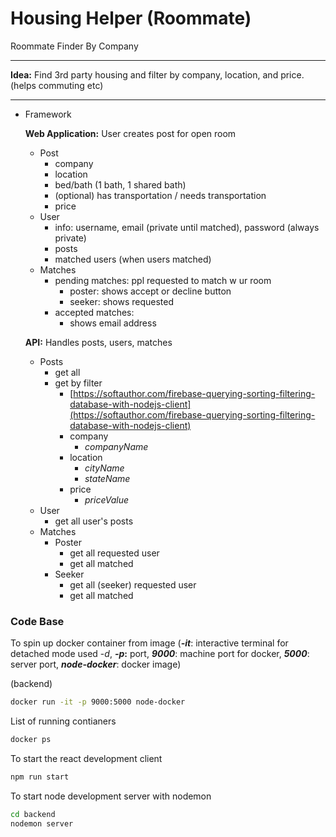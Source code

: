 # Housing Helper (Roommate)

Roommate Finder By Company

---

**Idea:** Find 3rd party housing and filter by company, location, and price.(helps commuting etc)

---

- Framework

    **Web Application:** User creates post for open room

    - Post
        - company
        - location
        - bed/bath (1 bath, 1 shared bath)
        - (optional) has transportation / needs transportation
        - price
    - User
        - info: username, email (private until matched), password (always private)
        - posts
        - matched users (when users matched)
    - Matches
        - pending matches: ppl requested to match w ur room
            - poster: shows accept or decline button
            - seeker: shows requested
        - accepted matches:
            - shows email address

    **API:** Handles posts, users, matches

    - Posts
        - get all
        - get by filter
            - [https://softauthor.com/firebase-querying-sorting-filtering-database-with-nodejs-client](https://softauthor.com/firebase-querying-sorting-filtering-database-with-nodejs-client)
            - company
                - *companyName*
            - location
                - *cityName*
                - *stateName*
            - price
                - *priceValue*
    - User
        - get all user's posts
    - Matches
        - Poster
            - get all requested user
            - get all matched
        - Seeker
            - get all (seeker) requested user
            - get all matched

### Code Base

To spin up docker container from image (***-it***: interactive terminal for detached mode used -*d*, ***-p*:** port, ***9000***: machine port for docker, ***5000***: server port, ***node-docker***: docker image)

(backend)

```bash
docker run -it -p 9000:5000 node-docker
```

List of running contianers

```bash
docker ps
```

To start the react development client

```bash
npm run start
```

To start node development server with nodemon

```bash
cd backend
nodemon server
```
